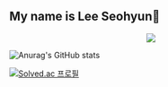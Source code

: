 ## My name is Lee Seohyun👋

<div align="center">
  <img src="https://capsule-render.vercel.app/api?type=wave&color=auto&height=300&section=header&text=capsule%20render&fontSize=90" />
</div>

![Anurag's GitHub stats](https://github-readme-stats.vercel.app/api?username=seohyunlee-coding&show_icons=true)

[![Solved.ac
프로필](http://mazassumnida.wtf/api/generate_badge?boj=mgogfc)](https://solved.ac/mgogfc)
